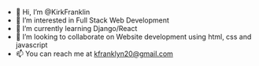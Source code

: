 - 👋 Hi, I’m @KirkFranklin
- 👀 I’m interested in Full Stack Web Development
- 🌱 I’m currently learning Django/React
- 💞️ I’m looking to collaborate on Website development using html, css and javascript
- 📫 You can reach me at kfranklyn20@gmail.com

<!---
KirkFranklin/KirkFranklin is a ✨ special ✨ repository because its `README.md` (this file) appears on your GitHub profile.
You can click the Preview link to take a look at your changes.
--->
